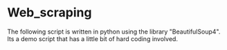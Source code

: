 # Web_scraping
The following script is written in python using the library "BeautifulSoup4". Its a demo script that has a little bit of hard coding involved. 

